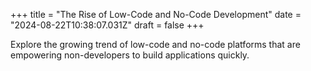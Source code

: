 +++
title = "The Rise of Low-Code and No-Code Development"
date = "2024-08-22T10:38:07.031Z"
draft = false
+++

  Explore the growing trend of low-code and no-code platforms that are empowering non-developers to build applications quickly.
        